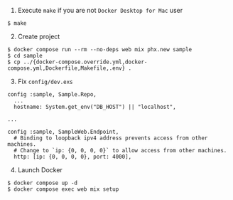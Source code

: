 1. Execute `make` if you are not `Docker Desktop for Mac` user

```
$ make
```

2. Create project

```
$ docker compose run --rm --no-deps web mix phx.new sample
$ cd sample
$ cp ../{docker-compose.override.yml,docker-compose.yml,Dockerfile,Makefile,.env} .
```

3. Fix `config/dev.exs`

```
config :sample, Sample.Repo,
  ...
  hostname: System.get_env("DB_HOST") || "localhost",

...

config :sample, SampleWeb.Endpoint,
  # Binding to loopback ipv4 address prevents access from other machines.
  # Change to `ip: {0, 0, 0, 0}` to allow access from other machines.
  http: [ip: {0, 0, 0, 0}, port: 4000],
```

4. Launch Docker

```
$ docker compose up -d
$ docker compose exec web mix setup
```
